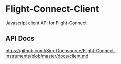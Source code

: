 # Flight-Connect-Client
Javascript client API for Flight-Connect

## API Docs

https://github.com/iSim-Opensource/Flight-Connect-Instruments/blob/master/docs/client.md
